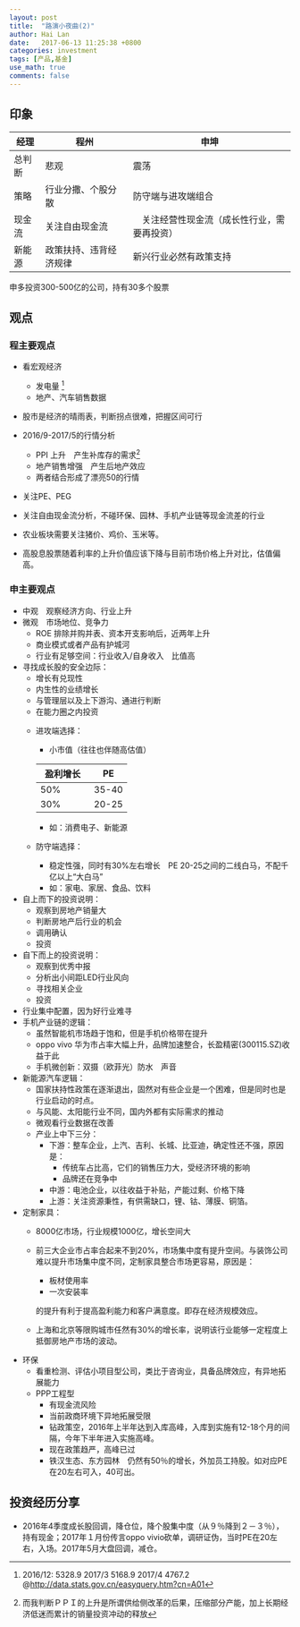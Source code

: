 ```yaml
---
layout: post
title:  "路演小夜曲(2)"
author: Hai Lan
date:   2017-06-13 11:25:38 +0800
categories: investment
tags: [产品,基金]
use_math: true
comments: false
---
```


## 印象

经理|程州  |申坤
--|---|--
总判断 | 悲观   |震荡
策略 | 行业分撒、个股分散   | 防守端与进攻端组合
现金流|关注自由现金流　|　关注经营性现金流（成长性行业，需要再投资）
新能源|政策扶持、违背经济规律|新兴行业必然有政策支持

申多投资300-500亿的公司，持有30多个股票
## 观点

### 程主要观点
* 看宏观经济
  + 发电量 [^6812d704]
  + 地产、汽车销售数据
* 股市是经济的晴雨表，判断拐点很难，把握区间可行
* 2016/9-2017/5的行情分析
  + PPI 上升　产生补库存的需求[^ae59e3c3]
  + 地产销售增强　产生后地产效应
  + 两者结合形成了漂亮50的行情


  [^6812d704]: 2016/12: 5328.9 2017/3 5168.9 2017/4 4767.2 @http://data.stats.gov.cn/easyquery.htm?cn=A01

  [^ae59e3c3]: 而我判断ＰＰＩ的上升是所谓供给侧改革的后果，压缩部分产能，加上长期经济低迷而累计的销量投资冲动的释放
 * 关注PE、PEG
 * 关注自由现金流分析，不碰环保、园林、手机产业链等现金流差的行业
 * 农业板块需要关注猪价、鸡价、玉米等。
 * 高股息股票随着利率的上升价值应该下降与目前市场价格上升对比，估值偏高。

### 申主要观点
* 中观　观察经济方向、行业上升
* 微观　市场地位、竞争力
  + ROE 排除并购并表、资本开支影响后，近两年上升
  + 商业模式或者产品有护城河
  + 行业有足够空间：行业收入/自身收入　比值高
* 寻找成长股的安全边际：
  + 增长有兑现性
  + 内生性的业绩增长
  + 与管理层以及上下游沟、通进行判断
  + 在能力圈之内投资
  * 进攻端选择：
    + 小市值（往往也伴随高估值）

    盈利增长　| PE
    ---|---
    50% | 35-40
    30% | 20-25

    + 如：消费电子、新能源

  * 防守端选择：
    + 稳定性强，同时有30%左右增长　PE 20-25之间的二线白马，不配千亿以上“大白马”
    + 如：家电、家居、食品、饮料
* 自上而下的投资说明：
  + 观察到房地产销量大
  + 判断房地产后行业的机会
  + 调用确认
  + 投资
* 自下而上的投资说明：
  + 观察到优秀中报
  + 分析出小间距LED行业风向
  + 寻找相关企业
  + 投资
* 行业集中配置，因为好行业难寻
* 手机产业链的逻辑：
  + 虽然智能机市场趋于饱和，但是手机价格带在提升
  + oppo vivo 华为市占率大幅上升，品牌加速整合，长盈精密(300115.SZ)收益于此
  + 手机微创新：双摄（欧菲光）防水　声音
* 新能源汽车逻辑：
  + 国家扶持性政策在逐渐退出，固然对有些企业是一个困难，但是同时也是行业启动的时点。
  + 与风能、太阳能行业不同，国内外都有实际需求的推动
  + 微观看行业数据在改善
  + 产业上中下三分：
    - 下游：整车企业，上汽、吉利、长城、比亚迪，确定性还不强，原因是：
      + 传统车占比高，它们的销售压力大，受经济环境的影响
      + 品牌还在竞争中
    - 中游：电池企业，以往收益于补贴，产能过剩、价格下降
    - 上游：关注资源秉性，有供需缺口，锂、钴、薄膜、铜箔。
* 定制家具：
  + 8000亿市场，行业规模1000亿，增长空间大
  + 前三大企业市占率合起来不到20%，市场集中度有提升空间。与装饰公司难以提升市场集中度不同，定制家具整合市场更容易，原因是：
    - 板材使用率
    - 一次安装率

    的提升有利于提高盈利能力和客户满意度。即存在经济规模效应。
  + 上海和北京等限购城市任然有30%的增长率，说明该行业能够一定程度上抵御房地产市场的波动。
* 环保
  + 看重检测、评估小项目型公司，类比于咨询业，具备品牌效应，有异地拓展能力
  + PPP工程型
    - 有现金流风险
    - 当前政商环境下异地拓展受限
    - 钻政策空，2016年上半年达到入库高峰，入库到实施有12-18个月的间隔，今年下半年进入实施高峰。
    - 现在政策趋严，高峰已过
    - 铁汉生态、东方园林　仍然有50％的增长，外加员工持股。如对应PE在20左右可入，40可出。

## 投资经历分享
* 2016年4季度成长股回调，降仓位，降个股集中度（从９％降到２－３％），持有现金；2017年１月份传言oppo vivio砍单，调研证伪，当时PE在20左右，入场。2017年5月大盘回调，减仓。
